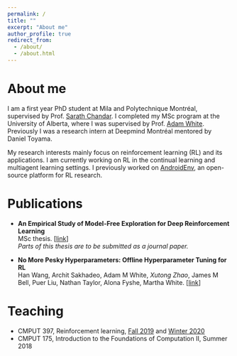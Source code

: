 ```yaml
---
permalink: /
title: ""
excerpt: "About me"
author_profile: true
redirect_from: 
  - /about/
  - /about.html
---
```


About me
======
I am a first year PhD student at Mila and Polytechnique Montréal, supervised by Prof. [Sarath Chandar](http://sarathchandar.in/). I completed my MSc program at the University of Alberta, where I was supervised by Prof. [Adam White](https://sites.ualberta.ca/~amw8/). Previously I was a research intern at Deepmind Montréal mentored by Daniel Toyama.

My research interests mainly focus on reinforcement learning (RL) and its applications. I am currently working on RL in the continual learning and multiagent learning settings. I previously worked on [AndroidEnv](https://deepmind.com/research/publications/2021/androidenv), an open-source platform for RL research.


Publications
======
- **An Empirical Study of Model-Free Exploration for Deep Reinforcement Learning**  
  MSc thesis. [[link](http://tongtongx.github.io/files/Zhao_Xutong_202109_MSc.pdf)]  
  *Parts of this thesis are to be submitted as a journal paper.*

- **No More Pesky Hyperparameters: Offline Hyperparameter Tuning for RL**  
  Han Wang, Archit Sakhadeo, Adam M White, *Xutong Zhao*, James M Bell, Puer Liu, Nathan Taylor, Alona Fyshe, Martha White. [[link](http://tongtongx.github.io/files/no_more_pesky_hyperparameters_.pdf)]


Teaching
======
- CMPUT 397, Reinforcement learning, [Fall 2019](https://marthawhite.github.io/rlcourse/) and [Winter 2020](https://armahmood.github.io/rlcourse/)
- CMPUT 175, Introduction to the Foundations of Computation II, Summer 2018